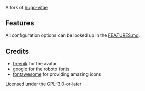 A fork of [hugo-vitae](https://github.com/dataCobra/hugo-vitae)


## Features

All configuration options can be looked up in the [FEATURES.md](./FEATURES.md).

## Credits

* [freepik](https://www.freepik.com) for the avatar
* [google](https://fonts.google.com/specimen/Roboto) for the roboto fonts
* [fontawesome](https://fontawesome.com) for providing amazing icons

Licensed under the GPL-3.0-or-later
